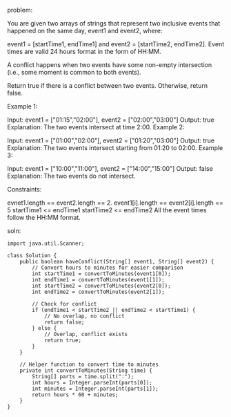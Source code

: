 problem:

You are given two arrays of strings that represent two inclusive events that happened on the same day, event1 and event2, where:

event1 = [startTime1, endTime1] and
event2 = [startTime2, endTime2].
Event times are valid 24 hours format in the form of HH:MM.

A conflict happens when two events have some non-empty intersection (i.e., some moment is common to both events).

Return true if there is a conflict between two events. Otherwise, return false.

 

Example 1:

Input: event1 = ["01:15","02:00"], event2 = ["02:00","03:00"]
Output: true
Explanation: The two events intersect at time 2:00.
Example 2:

Input: event1 = ["01:00","02:00"], event2 = ["01:20","03:00"]
Output: true
Explanation: The two events intersect starting from 01:20 to 02:00.
Example 3:

Input: event1 = ["10:00","11:00"], event2 = ["14:00","15:00"]
Output: false
Explanation: The two events do not intersect.
 

Constraints:

evnet1.length == event2.length == 2.
event1[i].length == event2[i].length == 5
startTime1 <= endTime1
startTime2 <= endTime2
All the event times follow the HH:MM format.


soln:

```
import java.util.Scanner;

class Solution {
    public boolean haveConflict(String[] event1, String[] event2) {
        // Convert hours to minutes for easier comparison
        int startTime1 = convertToMinutes(event1[0]);
        int endTime1 = convertToMinutes(event1[1]);
        int startTime2 = convertToMinutes(event2[0]);
        int endTime2 = convertToMinutes(event2[1]);

        // Check for conflict
        if (endTime1 < startTime2 || endTime2 < startTime1) {
            // No overlap, no conflict
            return false;
        } else {
            // Overlap, conflict exists
            return true;
        }
    }

    // Helper function to convert time to minutes
    private int convertToMinutes(String time) {
        String[] parts = time.split(":");
        int hours = Integer.parseInt(parts[0]);
        int minutes = Integer.parseInt(parts[1]);
        return hours * 60 + minutes;
    }
}



```